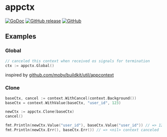 # appctx
[![GoDoc](https://godoc.org/github.com/srvc/appctx?status.svg)](https://godoc.org/github.com/srvc/appctx)
[![GitHub release](https://img.shields.io/github/release/srvc/appctx.svg)](https://github.com/srvc/appctx/releases/latest)
[![GitHub](https://img.shields.io/github/license/srvc/appctx.svg)](./LICENSE)

## Examples
### Global

```go
// canceled this context when received os signals for termination
ctx := appctx.Global()
```

inspired by [github.com/moby/buildkit/util/appcontext](https://github.com/moby/buildkit/blob/v0.6.1/util/appcontext/appcontext.go)

### Clone

```go
baseCtx, cancel := context.WithCancel(context.Background())
baseCtx = context.WithValue(baseCtx, "user_id", 123)

newCtx := appctx.Clone(baseCtx)
cancel()

fmt.Println(newCtx.Value("user_id"), baseCtx.Value("user_id")) // => 123 123
fmt.Println(newCtx.Err(), baseCtx.Err()) // => <nil> context canceled
```

